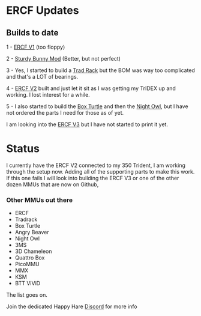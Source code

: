 # ERCF Updates

## Builds to date

1 - [ERCF V1](https://github.com/EtteGit/EnragedRabbitProject) (too floppy)

2 - [Sturdy Bunny Mod](https://github.com/sneakytreesnake/SturdyBunnyProject) (Better, but not perfect)

3 - Yes, I started to build a [Trad Rack](https://github.com/Annex-Engineering/TradRack) but the BOM was way too complicated and that's a LOT of bearings.

4 - [ERCF V2](https://github.com/Carrot-collective/ERCF_v2) built and just let it sit as I was getting my TrIDEX up and working.  I lost interest for a while.

5 - I also started to build the [Box Turtle](https://github.com/ArmoredTurtle/BoxTurtle) and then the [Night Owl](https://github.com/mjonuschat/NightOwl), but I have not ordered the parts I need for those as of yet.

I am looking into the [ERCF V3](https://github.com/Carrot-collective/ERCF_v3) but I have not started to print it yet.

# Status

I currently have the ERCF V2 connected to my 350 Trident, I am working through the setup now.  Adding all of the supporting parts to make this work.  If this one fails I will look into building the ERCF V3 or one of the other dozen MMUs that are now on Github,


### Other MMUs out there

- ERCF
- Tradrack
- Box Turtle
- Angry Beaver
- Night Owl
- 3MS
- 3D Chameleon
- Quattro Box
- PicoMMU
- MMX
- KSM
- BTT ViViD

The list goes on.

Join the dedicated Happy Hare [Discord](https://discord.gg/aABQUjkZPk) for more info
